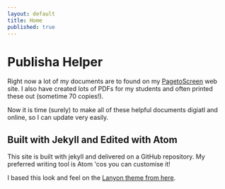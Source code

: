 ```yaml
---
layout: default
title: Home
published: true
---
```

# Publisha Helper

Right now a lot of my documents are to found on my [PagetoScreen][b016960a] web site. I also have created lots of PDFs for my students and often printed these out (sometime 70 copies!).

Now it is time (surely) to make all of these helpful documents digiatl and online, so I can update very easily.

  [b016960a]: http://www.pagetoscreen.net "Lots of useful information"

## Built with Jekyll and Edited with Atom

This site is built with jekyll and delivered on a GitHub repository. My preferred writing tool is Atom 'cos you can customise it!

I based this look and feel on the [Lanyon theme from here][2b9a33ee].

  [2b9a33ee]: http://lanyon.getpoole.com/ "Lanyon"
